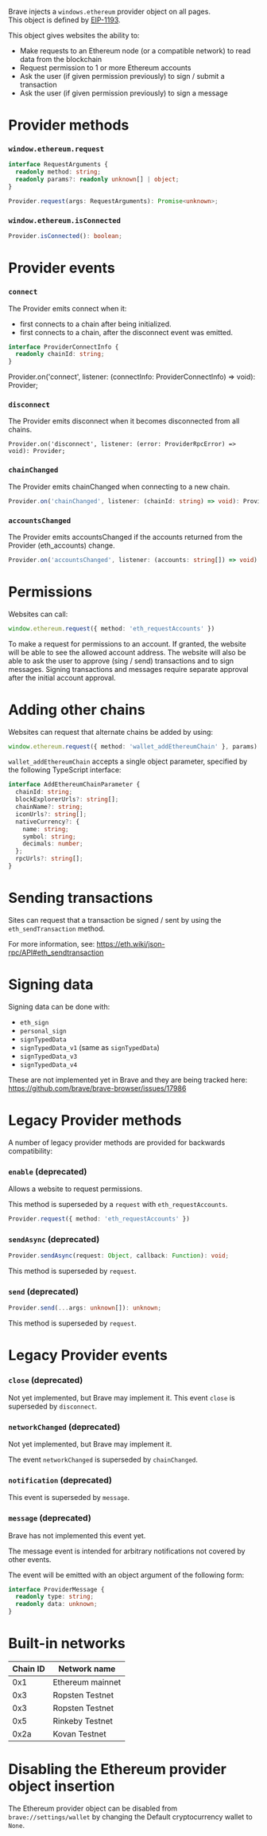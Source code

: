 Brave injects a `windows.ethereum` provider object on all pages.  
This object is defined by [EIP-1193](https://eips.ethereum.org/EIPS/eip-1193).

This object gives websites the ability to:
- Make requests to an Ethereum node (or a compatible network) to read data from the blockchain
- Request permission to 1 or more Ethereum accounts
- Ask the user (if given permission previously) to sign / submit a transaction
- Ask the user (if given permission previously) to sign a message

# Provider methods

### `window.ethereum.request`

```ts
interface RequestArguments {
  readonly method: string;
  readonly params?: readonly unknown[] | object;
}

Provider.request(args: RequestArguments): Promise<unknown>;
```

### `window.ethereum.isConnected`

```ts
Provider.isConnected(): boolean;
```

# Provider events

### `connect`

The Provider emits connect when it:

- first connects to a chain after being initialized.
- first connects to a chain, after the disconnect event was emitted.

```ts
interface ProviderConnectInfo {
  readonly chainId: string;
}
```

Provider.on('connect', listener: (connectInfo: ProviderConnectInfo) => void): Provider;

### `disconnect`

The Provider emits disconnect when it becomes disconnected from all chains.

```
Provider.on('disconnect', listener: (error: ProviderRpcError) => void): Provider;
```

### `chainChanged`

The Provider emits chainChanged when connecting to a new chain.

```ts
Provider.on('chainChanged', listener: (chainId: string) => void): Provider;
```

### `accountsChanged`

The Provider emits accountsChanged if the accounts returned from the Provider (eth_accounts) change.

```ts
Provider.on('accountsChanged', listener: (accounts: string[]) => void): Provider;
```


# Permissions

Websites can call:

```ts
window.ethereum.request({ method: 'eth_requestAccounts' })
```

To make a request for permissions to an account.
If granted, the website will be able to see the allowed account address.
The website will also be able to ask the user to approve (sing / send) transactions and to sign messages.
Signing transactions and messages require separate approval after the initial account approval.

# Adding other chains

Websites can request that alternate chains be added by using:

```ts
window.ethereum.request({ method: 'wallet_addEthereumChain' }, params)
```


`wallet_addEthereumChain` accepts a single object parameter, specified by the following TypeScript interface:

```ts
interface AddEthereumChainParameter {
  chainId: string;
  blockExplorerUrls?: string[];
  chainName?: string;
  iconUrls?: string[];
  nativeCurrency?: {
    name: string;
    symbol: string;
    decimals: number;
  };
  rpcUrls?: string[];
}
```

# Sending transactions

Sites can request that a transaction be signed / sent by using the `eth_sendTransaction` method.

For more information, see: https://eth.wiki/json-rpc/API#eth_sendtransaction

# Signing data

Signing data can be done with:

- `eth_sign`
- `personal_sign`
- `signTypedData`
- `signTypedData_v1` (same as `signTypedData`)
- `signTypedData_v3`
- `signTypedData_v4`

These are not implemented yet in Brave and they are being tracked here: https://github.com/brave/brave-browser/issues/17986

# Legacy Provider methods

A number of legacy provider methods are provided for backwards compatibility:

### `enable` (deprecated)

Allows a website to request permissions.

This method is superseded by a `request` with `eth_requestAccounts`.

```ts
Provider.request({ method: 'eth_requestAccounts' })
```

### `sendAsync` (deprecated)

```ts
Provider.sendAsync(request: Object, callback: Function): void;
```

This method is superseded by `request`.

### `send` (deprecated)

```ts
Provider.send(...args: unknown[]): unknown;
```

This method is superseded by `request`.

# Legacy Provider events


### `close` (deprecated)

Not yet implemented, but Brave may implement it.
This event `close` is superseded by `disconnect`.


### `networkChanged` (deprecated)

Not yet implemented, but Brave may implement it.

The event `networkChanged` is superseded by `chainChanged`.

### `notification` (deprecated)

This event is superseded by `message`.

### `message` (deprecated)

Brave has not implemented this event yet. 

The message event is intended for arbitrary notifications not covered by other events.

The event will be emitted with an object argument of the following form:

```ts
interface ProviderMessage {
  readonly type: string;
  readonly data: unknown;
}
```

# Built-in networks

Chain ID | Network name
-------- | ---------------- |
0x1      | Ethereum mainnet |
0x3      | Ropsten Testnet  |
0x3      | Ropsten Testnet  |
0x5      | Rinkeby Testnet  |
0x2a     | Kovan Testnet    |


# Disabling the Ethereum provider object insertion

The Ethereum provider object can be disabled from `brave://settings/wallet` by changing the Default cryptocurrency wallet to `None`.